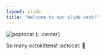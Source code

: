 ```yaml
---
layout: slide
title: "Welcome to our slide deck!"
---
```


![poptocat](https://octodex.github.com/images/poptocat.png)
{: .center}

So many octokittens!  :octocat: :pizza:
